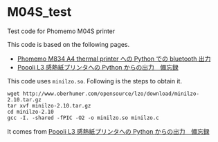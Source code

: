 # M04S_test
Test code for Phomemo M04S printer

This code is based on the following pages.

- [Phomemo M834 A4 thermal printer への Python での bluetooth 出力](https://qiita.com/cure_honey/items/1cef2b11291bafbe9d76)
- [Poooli L3 感熱紙プリンタへの Python からの出力　備忘録](https://qiita.com/cure_honey/items/e82a85ef8ca8ed26210a)

This code uses ``minilzo.so``. Following is the steps to obtain it.
~~~
wget http://www.oberhumer.com/opensource/lzo/download/minilzo-2.10.tar.gz
tar xvf minilzo-2.10.tar.gz
cd minilzo-2.10
gcc -I. -shared -fPIC -O2 -o minilzo.so minilzo.c
~~~
It comes from [Poooli L3 感熱紙プリンタへの Python からの出力　備忘録](https://qiita.com/cure_honey/items/e82a85ef8ca8ed26210a)
